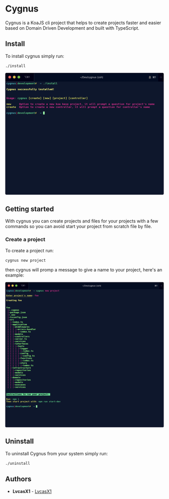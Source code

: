# Cygnus

Cygnus is a KoaJS cli project that helps to create projects faster and easier based on Domain Driven Development and built with TypeScript.

## Install

To install cygnus simply run:

```  bash
./install
```

![installation](.readme_files/installation_screenshot.png)

## Getting started

With cygnus you can create projects and files for your projects with a few commands so you can avoid start your project from scratch file by file.

### Create a project

To create a project run:

``` bash
cygnus new project
```

then cygnus will promp a message to give a name to your project, here's an example:

![new project](.readme_files/new_project_screenshot.png)

## Uninstall

To uninstall Cygnus from your system simply run:

```  bash
./uninstall
```

## Authors

* **LvcasX1** - [LvcasX1](https://github.com/LvcasX1)
